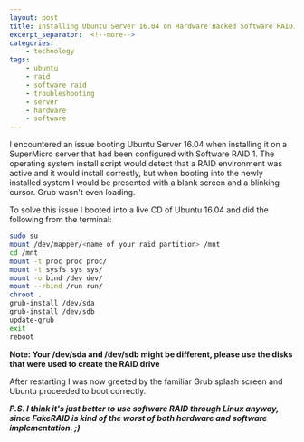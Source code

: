 ```yaml
---
layout: post
title: Installing Ubuntu Server 16.04 on Hardware Backed Software RAID1 (FakeRAID)
excerpt_separator:  <!--more-->
categories:
    - technology
tags:
    - ubuntu
    - raid
    - software raid
    - troubleshooting
    - server
    - hardware
    - software
---
```

I encountered an issue booting Ubuntu Server 16.04 when installing it on a SuperMicro server that had been configured with Software RAID 1. The operating system install script would detect that a RAID environment was active and it would install correctly, but when booting into the newly installed system I would be presented with a blank screen and a blinking cursor. Grub wasn't even loading.

To solve this issue I booted into a live CD of Ubuntu 16.04 and did the following from the terminal:

```bash
sudo su
mount /dev/mapper/<name of your raid partition> /mnt
cd /mnt
mount -t proc proc proc/
mount -t sysfs sys sys/
mount -o bind /dev dev/
mount --rbind /run run/
chroot .
grub-install /dev/sda
grub-install /dev/sdb
update-grub
exit
reboot
```
**Note: Your /dev/sda and /dev/sdb might be different, please use the disks that were used to create the RAID drive**

After restarting I was now greeted by the familiar Grub splash screen and Ubuntu proceeded to boot correctly.

**_P.S. I think it's just better to use software RAID through Linux anyway, since FakeRAID is kind of the worst of both hardware and software implementation. ;)_**